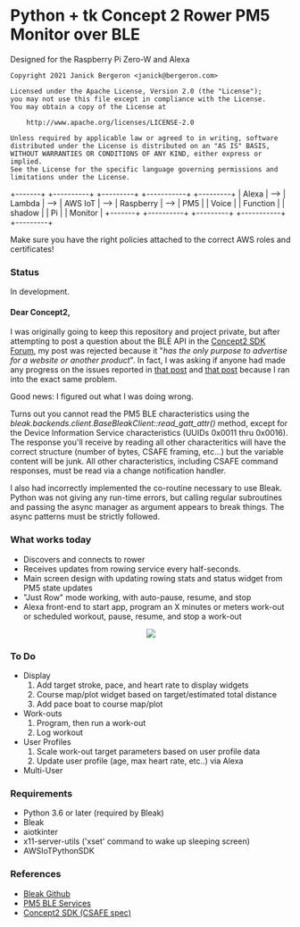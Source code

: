 # Python + tk Concept 2 Rower PM5 Monitor over BLE

Designed for the Raspberry Pi Zero-W and Alexa

```
Copyright 2021 Janick Bergeron <janick@bergeron.com>

Licensed under the Apache License, Version 2.0 (the "License");
you may not use this file except in compliance with the License.
You may obtain a copy of the License at

    http://www.apache.org/licenses/LICENSE-2.0

Unless required by applicable law or agreed to in writing, software
distributed under the License is distributed on an "AS IS" BASIS,
WITHOUT WARRANTIES OR CONDITIONS OF ANY KIND, either express or implied.
See the License for the specific language governing permissions and
limitations under the License.
```

<!-- language: lang-none -->
   +-------+     +----------+     +---------+     +-----------+     +---------+
   | Alexa | --> |  Lambda  | --> | AWS IoT | --> | Raspberry | --> |   PM5   |
   | Voice |     | Function |     | shadow  |     |    Pi     |     | Monitor |
   +-------+     +----------+     +---------+     +-----------+     +---------+

Make sure you have the right policies attached to the correct AWS roles and certificates!


### Status

In development.

#### Dear Concept2,

I was originally going to keep this repository and project private,
but after attempting to post a question about the BLE API in the
[Concept2 SDK Forum](https://www.c2forum.com/viewforum.php?f=15), my post was rejected because it "*has the only
purpose to advertise for a website or another product*". In fact, I was
asking if anyone had made any progress on the issues reported in
[that post](https://www.c2forum.com/viewtopic.php?f=15&t=194401) and
[that post](https://www.c2forum.com/viewtopic.php?t=93541) because
I ran into the exact same problem.

Good news: I figured out what I was doing wrong.

Turns out you cannot read the PM5 BLE characteristics using the
*bleak.backends.client.BaseBleakClient::read_gatt_attr()* method, except
for the Device Information Service characteristics (UUIDs
0x0011 thru 0x0016).  The response you'll receive by reading all other
characteritics will have the correct structure (number of bytes, CSAFE
framing, etc...) but the variable content will be junk.  All other
characteristics, including CSAFE command responses, must be read via a
change notification handler.

I also had incorrectly implemented the co-routine necessary to use
Bleak. Python was not giving any run-time errors, but calling regular
subroutines and passing the async manager as argument appears to break things.
The async patterns must be strictly followed.


### What works today

* Discovers and connects to rower
* Receives updates from rowing service every half-seconds.
* Main screen design with updating rowing stats and status widget from PM5 state updates
* "Just Row" mode working, with auto-pause, resume, and stop
* Alexa front-end to start app, program an X minutes or meters work-out or scheduled workout,
  pause, resume, and stop a work-out

<p align="center">
    <a href="https://i.imgur.com/X9t6vcD.mp4"><img src="https://i.imgur.com/fbk4ctn.png"></a>
</p>


### To Do

* Display
  1. Add target stroke, pace, and heart rate to display widgets
  1. Course map/plot widget based on target/estimated total distance
  1. Add pace boat to course map/plot
* Work-outs
  1. Program, then run a work-out
  1. Log workout
* User Profiles
  1. Scale work-out target parameters based on user profile data
  1. Update user profile (age, max heart rate, etc..) via Alexa
* Multi-User


### Requirements
* Python 3.6 or later (required by Bleak)
* Bleak
* aiotkinter
* x11-server-utils ('xset' command to wake up sleeping screen)
* AWSIoTPythonSDK


### References
* [Bleak Github](https://github.com/hbldh/bleak)
* [PM5 BLE Services](https://www.concept2.co.uk/files/pdf/us/monitors/PM5_BluetoothSmartInterfaceDefinition.pdf)    
* [Concept2 SDK (CSAFE spec)](https://www.concept2.com/service/software/software-development-kit)
